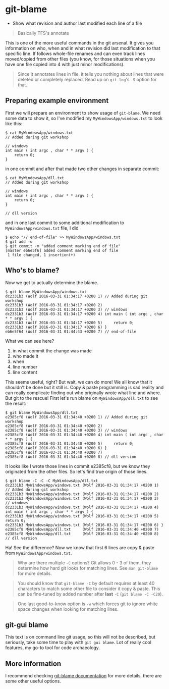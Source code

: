 git-blame
=========

* Show what revision and author last modified each line of a file

> Basically TFS's annotate

This is one of the more useful commands in the git arsenal. It gives you information on who, when and in what revision did last modification to that specific line. If follows whole-file renames and can even track lines moved/copied from other files (you know, for those situations when you have one file copied into 4 with just minor modifications).

> Since it annotates lines in file, it tells you nothing about lines that were deleted or completely replaced. Read up on `git-log`'s `-S` option for that.

Preparing example environment
-----------------------------

First we will prepare an environment to show usage of `git-blame`. We need some data to show it, so I've modified my `MyWindowsApp/windows.txt` to look like this:

	$ cat MyWindowsApp/windows.txt 
	// Added during git workshop

	// windows
	int main ( int argc , char * * argv ) {
		return 0;
	}

in one commit and after that made two other changes in separate commit:

	$ cat MyWindowsApp/dll.txt 
	// Added during git workshop

	// windows
	int main ( int argc , char * * argv ) {
		return 0;
	}

	// dll version

and in one last commit to some additional modification to `MyWindowsApp/windows.txt` file, I did

	$ echo "// end-of-file" >> MyWindowsApp/windows.txt
	$ git add -u
	$ git commit -m "added comment marking end of file"
	[master eb6e5f6] added comment marking end of file
	 1 file changed, 1 insertion(+)

Who's to blame?
---------------

Now we get to actually determine the blame.

	$ git blame MyWindowsApp/windows.txt
	dc2331b3 (Wolf 2016-03-31 01:34:17 +0200 1) // Added during git workshop
	dc2331b3 (Wolf 2016-03-31 01:34:17 +0200 2) 
	dc2331b3 (Wolf 2016-03-31 01:34:17 +0200 3) // windows
	dc2331b3 (Wolf 2016-03-31 01:34:17 +0200 4) int main ( int argc , char * * argv ) {
	dc2331b3 (Wolf 2016-03-31 01:34:17 +0200 5)     return 0;
	dc2331b3 (Wolf 2016-03-31 01:34:17 +0200 6) }
	eb6e5f64 (Wolf 2016-03-31 01:44:43 +0200 7) // end-of-file

What we can see here?

1. in what commit the change was made
2. who made it
3. when
4. line number
5. line content

This seems useful, right? But wait, we can do more! We all know that it shouldn't be done but it still is. Copy & paste programming is sad reality and can really complicate finding out who originally wrote what line and where. But git to the rescue! First let's run blame on `MyWindowsApp/dll.txt` to see the result:

	$ git blame MyWindowsApp/dll.txt
	e2385cf8 (Wolf 2016-03-31 01:34:40 +0200 1) // Added during git workshop
	e2385cf8 (Wolf 2016-03-31 01:34:40 +0200 2) 
	e2385cf8 (Wolf 2016-03-31 01:34:40 +0200 3) // windows
	e2385cf8 (Wolf 2016-03-31 01:34:40 +0200 4) int main ( int argc , char * * argv ) {
	e2385cf8 (Wolf 2016-03-31 01:34:40 +0200 5)     return 0;
	e2385cf8 (Wolf 2016-03-31 01:34:40 +0200 6) }
	e2385cf8 (Wolf 2016-03-31 01:34:40 +0200 7) 
	e2385cf8 (Wolf 2016-03-31 01:34:40 +0200 8) // dll version

It looks like I wrote those lines in commit e2385cf8, but we know they originated from the other files. So let's find true origin of those lines.

	$ git blame -C -C -C MyWindowsApp/dll.txt
	dc2331b3 MyWindowsApp/windows.txt (Wolf 2016-03-31 01:34:17 +0200 1) // Added during git workshop
	dc2331b3 MyWindowsApp/windows.txt (Wolf 2016-03-31 01:34:17 +0200 2) 
	dc2331b3 MyWindowsApp/windows.txt (Wolf 2016-03-31 01:34:17 +0200 3) // windows
	dc2331b3 MyWindowsApp/windows.txt (Wolf 2016-03-31 01:34:17 +0200 4) int main ( int argc , char * * argv ) {
	dc2331b3 MyWindowsApp/windows.txt (Wolf 2016-03-31 01:34:17 +0200 5)    return 0;
	dc2331b3 MyWindowsApp/windows.txt (Wolf 2016-03-31 01:34:17 +0200 6) }
	e2385cf8 MyWindowsApp/dll.txt     (Wolf 2016-03-31 01:34:40 +0200 7) 
	e2385cf8 MyWindowsApp/dll.txt     (Wolf 2016-03-31 01:34:40 +0200 8) // dll version

Ha! See the difference? Now we know that first 6 lines are copy & paste from `MyWindowsApp/windows.txt`.

> Why are there multiple `-C` options? Git allows 0 - 3 of them, they determine how hard git looks for matching lines. See `man git-blame` for more details.

> You should know that `git-blame -C` by default requires at least 40 characters to match some other file to consider it copy & paste. This can be fine-tuned by added number after **last** `-C` (`git blame -C -C20`).

> One last good-to-know option is `-w` which forces git to ignore white space changes when looking for matching lines.

git-gui blame
-------------

This text is on command line git usage, so this will not be described, but seriously, take some time to play with `git gui blame`. Lot of really cool features, my go-to tool for code archaeology.

More information
----------------

I recommend checking [git-blame documentation](https://git-scm.com/docs/git-blame) for more details, there are some other useful options.
